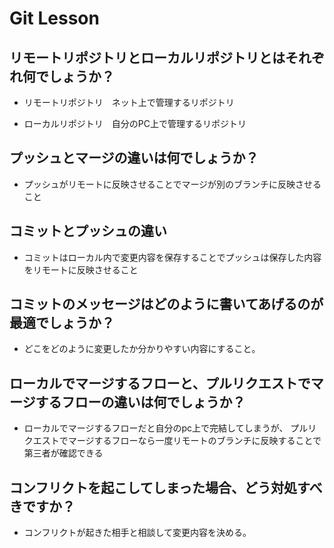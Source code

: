 # Git Lesson

## リモートリポジトリとローカルリポジトリとはそれぞれ何でしょうか？


* リモートリポジトリ　ネット上で管理するリポジトリ

* ローカルリポジトリ　自分のPC上で管理するリポジトリ


## プッシュとマージの違いは何でしょうか？


- プッシュがリモートに反映させることでマージが別のブランチに反映させること


## コミットとプッシュの違い


- コミットはローカル内で変更内容を保存することでプッシュは保存した内容をリモートに反映させること


## コミットのメッセージはどのように書いてあげるのが最適でしょうか？


- どこをどのように変更したか分かりやすい内容にすること。


## ローカルでマージするフローと、プルリクエストでマージするフローの違いは何でしょうか？


- ローカルでマージするフローだと自分のpc上で完結してしまうが、
プルリクエストでマージするフローなら一度リモートのブランチに反映することで第三者が確認できる



## コンフリクトを起こしてしまった場合、どう対処すべきですか？


- コンフリクトが起きた相手と相談して変更内容を決める。

